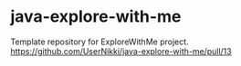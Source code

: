 # java-explore-with-me
Template repository for ExploreWithMe project.
https://github.com/UserNikki/java-explore-with-me/pull/13 
